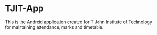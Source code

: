 # TJIT-App
This is the Android application created for T John Institute of Technology for maintaining attendance, marks and timetable.
